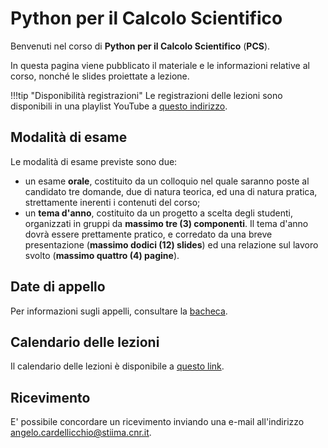 # Python per il Calcolo Scientifico

Benvenuti nel corso di **Python per il Calcolo Scientifico** (**PCS**).

In questa pagina viene pubblicato il materiale e le informazioni relative al corso, nonché le slides proiettate a lezione.

!!!tip "Disponibilità registrazioni"
    Le registrazioni delle lezioni sono disponibili in una playlist YouTube a [questo indirizzo](https://www.youtube.com/playlist?list=PLXF97BkFa4HBqRGCvlIjmcqMDN0VPdFcS).

<!-- !!!warning "Attenzione"
    **Le dispense sono attualmente in fase di aggiornamento.** -->

## Modalità di esame

Le modalità di esame previste sono due:

* un esame **orale**, costituito da un colloquio nel quale saranno poste al candidato tre domande, due di natura teorica, ed una di natura pratica, strettamente inerenti i contenuti del corso;
* un **tema d'anno**, costituito da un progetto a scelta degli studenti, organizzati in gruppi da **massimo tre (3) componenti**. Il tema d'anno dovrà essere prettamente pratico, e corredato da una breve presentazione (**massimo dodici (12) slides**) ed una relazione sul lavoro svolto (**massimo quattro (4) pagine**).

## Date di appello

Per informazioni sugli appelli, consultare la [bacheca](advices.md).

## Calendario delle lezioni

Il calendario delle lezioni è disponibile a [questo link](https://www.dm.uniba.it/didattica/competenze-trasversali/2021-22-laboratorio-matematico-informatico-ii/orario-python.pdf).

## Ricevimento

E' possibile concordare un ricevimento inviando una e-mail all'indirizzo angelo.cardellicchio@stiima.cnr.it.
